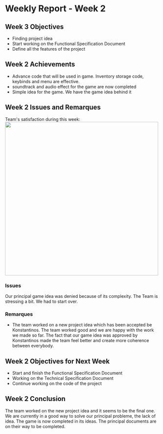 # Weekly Report - Week 2
## Week 3 Objectives
- Finding project idea
- Start working on the Functional Specification Document
- Define all the features of the project

## Week 2 Achievements
-  Advance code that will be used in game. Inventory storage code, keybinds and menu are effective.
- soundtrack and audio effect for the game are now completed
- Simple idea for the game. We have the game idea behind it
## Week 2 Issues and Remarques
Team's satisfaction during this week: 
 <img src="C:\Users\JulianREINE\Downloads\WeeklyReports\Images\Week2TeamSatisfaction.png" width="500"/>


### Issues
 Our principal game idea was denied because of its complexity. The Team is stressing a bit. We had to start over.
### Remarques
- The team worked on a new project idea which has been accepted be Konstantinos. The team worked good and we are happy with the work we made so far. The fact that our game idea was approved by Konstantinos made the team feel better and create more coherence between everybody.
## Week 2 Objectives for Next Week
- Start and finish the Functional Specification Document
- Working on the Technical Specification Document
- Continue working on the code of the project

## Week 2 Conclusion

The team worked on the new project idea and it seems to be the final one. We are currently in a good way to solve our principal probleme, the lack of idea. The game is now completed in its ideas. The principal documents are on their way to be completed.
